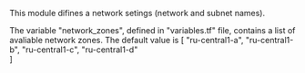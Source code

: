 This module difines a network setings (network and subnet names). 

The variable "network_zones", defined in "variables.tf" file, contains a list of avaliable network zones. The default value is  [ 
    "ru-central1-a",
    "ru-central1-b",
    "ru-central1-c",
    "ru-central1-d"     
  ]
